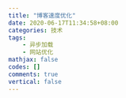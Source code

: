 ```yaml
---
title: "博客速度优化"
date: 2020-06-17T11:34:58+08:00
categories: 技术
tags:
    - 异步加载
    - 网站优化
mathjax: false
codes: []
comments: true
vertical: false
---
```



<!--more-->
